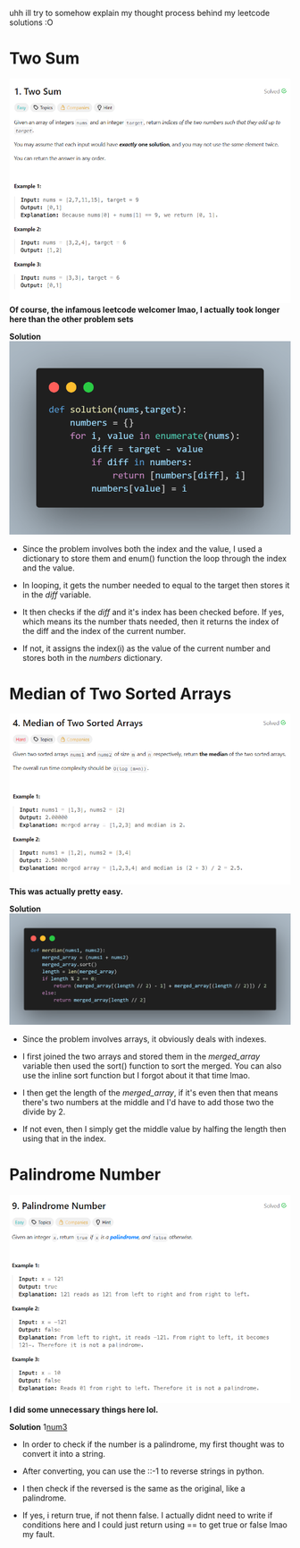 uhh ill try to somehow explain my thought process behind my leetcode solutions :O

# Two Sum

![prob1](codesnaps/twosumprob.png)
**Of course, the infamous leetcode welcomer lmao, I actually took longer here than the other problem sets**

**Solution**
![num1](codesnaps/twosum.png)

- Since the problem involves both the index and the value, I used a dictionary to store them and enum() function the loop through the index and the value.

- In looping, it gets the number needed to equal to the target then stores it in the *diff* variable.

- It then checks if the *diff* and it's index has been checked before. If yes, which means its the number thats needed, then it returns the index of the diff and the index of the current number.

- If not, it assigns the index(i) as the value of the current number and stores both in the *numbers* dictionary.

# Median of Two Sorted Arrays

![porb2](codesnaps/medianprob.png)
**This was actually pretty easy.**

**Solution**
![num2](codesnaps/median.png)

- Since the problem involves arrays, it obviously deals with indexes.

- I first joined the two arrays and stored them in the *merged_array* variable then used the sort() function to sort the merged. You can also use the inline sort function but I forgot about it that time lmao.

- I then get the length of the *merged_array*, if it's even then that means there's two numbers at the middle and I'd have to add those two the divide by 2.

- If not even, then I simply get the middle value by halfing the length then using that in the index.

# Palindrome Number

![prob3](codesnaps/numpalindromeprob.png)
**I did some unnecessary things here lol.**

**Solution**
1[num3](codesnaps/numpalindrome.png)

- In order to check if the number is a palindrome, my first thought was to convert it into a string.

- After converting, you can use the ::-1 to reverse strings in python.

- I then check if the reversed is the same as the original, like a palindrome.

- If yes, i return true, if not thenn false. I actually didnt need to write if conditions here and I could just return using == to get true or false lmao my fault.
































            

